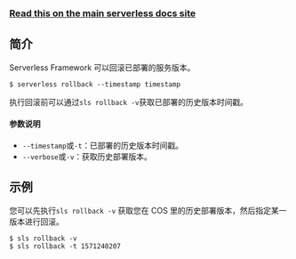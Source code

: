 <!--
title: Serverless CLI 回滚服务
menuText: 回滚服务
menuOrder: 14
description: Rollback the Serverless service to a specific deployment
layout: Doc
-->

<!-- DOCS-SITE-LINK:START automatically generated  -->

### [Read this on the main serverless docs site](https://www.serverless.com/framework/docs/providers/aws/cli-reference/rollback/)

<!-- DOCS-SITE-LINK:END -->

## 简介

Serverless Framework 可以回滚已部署的服务版本。

```
$ serverless rollback --timestamp timestamp
```

执行回滚前可以通过`sls rollback -v`获取已部署的历史版本时间戳。

#### 参数说明

- `--timestamp`或`-t`：已部署的历史版本时间戳。
- `--verbose`或`-v`：获取历史部署版本。

## 示例

您可以先执行`sls rollback -v` 获取您在 COS 里的历史部署版本，然后指定某一版本进行回滚。

```
$ sls rollback -v
$ sls rollback -t 1571240207
```
